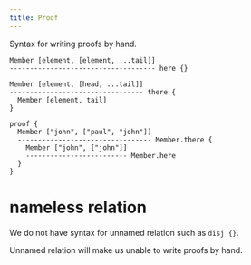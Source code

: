 ```yaml
---
title: Proof
---
```


Syntax for writing proofs by hand.

```
Member [element, [element, ...tail]]
------------------------------------ here {}

Member [element, [head, ...tail]]
--------------------------------- there {
  Member [element, tail]
}

proof {
  Member ["john", ["paul", "john"]]
  --------------------------------- Member.there {
    Member ["john", ["john"]]
    ------------------------- Member.here
  }
}
```

# nameless relation

We do not have syntax for unnamed relation such as `disj {}`.

Unnamed relation will make us unable to write proofs by hand.
